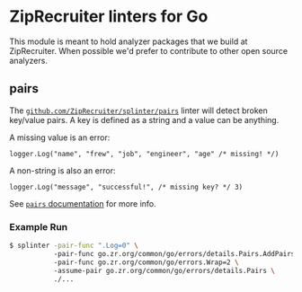 # ZipRecruiter linters for Go

This module is meant to hold analyzer packages that we build at ZipRecruiter.
When possible we'd prefer to contribute to other open source analyzers.

## pairs

The
[`github.com/ZipRecruiter/splinter/pairs`](https://godoc.org/github.com/ZipRecruiter/splinter/pairs)
linter will detect broken key/value pairs.  A key is defined as a string and a
value can be anything.

A missing value is an error:

```golang
logger.Log("name", "frew", "job", "engineer", "age" /* missing! */)
```

A non-string is also an error:

```golang
logger.Log("message", "successful!", /* missing key? */ 3)
```

See [`pairs`
documentation](https://godoc.org/github.com/ZipRecruiter/splinter/pairs) for
more info.

### Example Run

```bash
$ splinter -pair-func ".Log=0" \                                            # anonymous interface
           -pair-func go.zr.org/common/go/errors/details.Pairs.AddPairs=0 \ # method
           -pair-func go.zr.org/common/go/errors.Wrap=2 \                   # func
           -assume-pair go.zr.org/common/go/errors/details.Pairs \          # type assumed safe
           ./...
```
